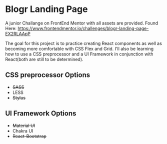 # Blogr Landing Page

A junior Challange on FrontEnd Mentor with all assets are provided. Found Here: https://www.frontendmentor.io/challenges/blogr-landing-page-EX2RLAApP

The goal for this project is to practice creating React components as well as becoming more comfortable with CSS Flex and Grid. I'll also be learning how to use a CSS preprocessor and a UI Framework in conjunction with React(both are still to be determined).

## CSS preprocessor Options
- ~~SASS~~
- LESS
- ~~Stylus~~

## UI Framework Options
- ~~Material UI~~
- Chakra UI
- ~~React-Bootstrap~~
